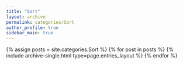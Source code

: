 ```yaml
---
title: "Sort"
layout: archive
permalink: categories/Sort
author_profile: true
sidebar_main: true
---
```


{% assign posts = site.categories.Sort %}
{% for post in posts %} {% include archive-single.html type=page.entries_layout %} {% endfor %}